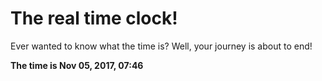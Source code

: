 # The real time clock!

Ever wanted to know what the time is? Well, your journey is about to end!

**The time is Nov 05, 2017, 07:46**